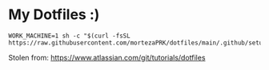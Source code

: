 # My Dotfiles :)

```shell
WORK_MACHINE=1 sh -c "$(curl -fsSL https://raw.githubusercontent.com/mortezaPRK/dotfiles/main/.github/setup.sh)"
```

Stolen from: https://www.atlassian.com/git/tutorials/dotfiles
